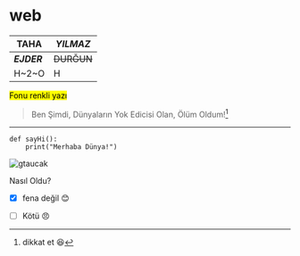 # web
| **TAHA**  | _YILMAZ_ |
|-|-|
| ___EJDER___ | ~~DURĞUN~~ | 
|H~2~O|H|
<mark>Fonu renkli yazı</mark>

>Ben Şimdi, Dünyaların Yok Edicisi  Olan, Ölüm Oldum![^1]
---
[^1]: dikkat et :laughing:
```
def sayHi():
    print("Merhaba Dünya!")
```
![gtaucak](https://github.com/user-attachments/assets/43b70c0f-ca16-4c20-944a-82800fabfebe)

Nasıl Oldu?
- [X] fena değil :blush:
- [ ] Kötü :angry:

